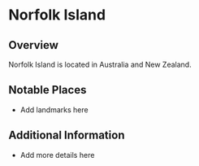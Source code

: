 # Norfolk Island
## Overview
Norfolk Island is located in Australia and New Zealand.

## Notable Places
- Add landmarks here

## Additional Information
- Add more details here
